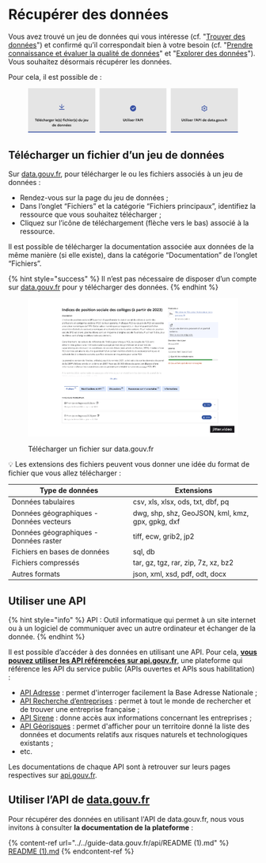 # Récupérer des données

Vous avez trouvé un jeu de données qui vous intéresse (cf. "[Trouver des données](trouver-des-donnees.md)") et confirmé qu’il correspondait bien à votre besoin (cf. "[Prendre connaissance et évaluer la qualité de données](prendre-connaissance-et-evaluer-la-qualite-de-donnees.md)" et "[Explorer des données](explorer-des-donnees.md)"). Vous souhaitez désormais récupérer les données.

Pour cela, il est possible de :&#x20;

<figure><img src="../../.gitbook/assets/Group 2882 (2).png" alt=""><figcaption></figcaption></figure>

## Télécharger un fichier d’un jeu de données

Sur [data.gouv.fr](http://data.gouv.fr), pour télécharger le ou les fichiers associés à un jeu de données :

* Rendez-vous sur la page du jeu de données ;
* Dans l’onglet “Fichiers” et la catégorie “Fichiers principaux”, identifiez la ressource que vous souhaitez télécharger ;
* Cliquez sur l’icône de téléchargement (flèche vers le bas) associé à la ressource.

Il est possible de télécharger la documentation associée aux données de la même manière (si elle existe), dans la catégorie “Documentation” de l’onglet “Fichiers”.

{% hint style="success" %}
Il n’est pas nécessaire de disposer d’un compte sur [data.gouv.fr](http://data.gouv.fr) pour y télécharger des données.
{% endhint %}

<figure><img src="../../.gitbook/assets/Bandeaux-[copy] (3).gif" alt=""><figcaption><p>Télécharger un fichier sur data.gouv.fr</p></figcaption></figure>

💡 Les extensions des fichiers peuvent vous donner une idée du format de fichier que vous allez télécharger :

| Type de données                          | Extensions                                       |
| ---------------------------------------- | ------------------------------------------------ |
| Données tabulaires                       | csv, xls, xlsx, ods, txt, dbf, pq                |
| Données géographiques - Données vecteurs | dwg, shp, shz, GeoJSON, kml, kmz, gpx, gpkg, dxf |
| Données géographiques - Données raster   | tiff, ecw, grib2, jp2                            |
| Fichiers en bases de données             | sql, db                                          |
| Fichiers compressés                      | tar, gz, tgz, rar, zip, 7z, xz, bz2              |
| Autres formats                           | json, xml, xsd, pdf, odt, docx                   |

## Utiliser une API

{% hint style="info" %}
API : Outil informatique qui permet à un site internet ou à un logiciel de communiquer avec un autre ordinateur et échanger de la donnée.
{% endhint %}

Il est possible d’accéder à des données en utilisant une API. Pour cela, [**vous pouvez utiliser les API référencées sur api.gouv.fr**](https://api.gouv.fr/), une plateforme qui référence les API du service public (APIs ouvertes et APIs sous habilitation) :

* [API Adresse](https://api.gouv.fr/les-api/base-adresse-nationale) : permet d'interroger facilement la Base Adresse Nationale ;
* [API Recherche d’entreprises](https://api.gouv.fr/les-api/api-recherche-entreprises) : permet à tout le monde de rechercher et de trouver une entreprise française ;
* [API Sirene](https://api.gouv.fr/les-api/sirene_v3) : donne accès aux informations concernant les entreprises ;
* [API Géorisques](https://api.gouv.fr/les-api/api-georisques) : permet d'afficher pour un territoire donné la liste des données et documents relatifs aux risques naturels et technologiques existants ;
* etc.

Les documentations de chaque API sont à retrouver sur leurs pages respectives sur [api.gouv.fr](http://api.gouv.fr).

## Utiliser l’API de [data.gouv.fr](http://data.gouv.fr)

Pour récupérer des données en utilisant l'API de data.gouv.fr, nous vous invitons à consulter **la documentation de la plateforme** :&#x20;

{% content-ref url="../../guide-data.gouv.fr/api/README (1).md" %}
[README (1).md](<../../guide-data.gouv.fr/api/README (1).md>)
{% endcontent-ref %}
